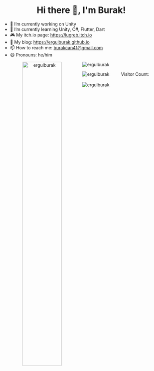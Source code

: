 <h1 align="center">Hi there 👋, I'm Burak!</h1>

- 🔭 I’m currently working on Unity
- 🌱 I’m currently learning Unity, C#, Flutter, Dart
- :video_game: My itch.io page: https://lugreb.itch.io
- 💬 My blog: https://ergulburak.github.io
- 📫 How to reach me: burakcan41@gmail.com
- 😄 Pronouns: he/him
<div>
  <p align="center">
    <img align="left" src="https://github-readme-stats.vercel.app/api?username=ergulburak&show_icons=true&theme=github_dark&hide=prs" alt="ergulburak" width="50%"/>
    &nbsp; &nbsp; &nbsp; &nbsp;
    <img align="left" src="https://github-readme-stats.vercel.app/api/top-langs/?username=ergulburak&layout=compact&theme=github_dark" alt="ergulburak"/>
  </p>
</div>
<div>
  <p align="center">
    <img align="left" src="https://spotify-recently-played-readme.vercel.app/api?user=11164240191&count=1" alt="ergulburak" width="%50"/>
    Visitor Count:<br><br>
    <img align="left" src="https://profile-counter.glitch.me/ergulburak/count.svg" alt="ergulburak" width="%50"/>
  </p>
 </div>
